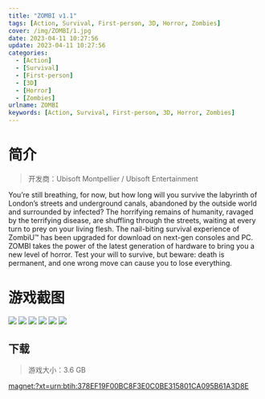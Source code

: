 ```yaml
---
title: "ZOMBI v1.1"
tags: [Action, Survival, First-person, 3D, Horror, Zombies]
cover: /img/ZOMBI/1.jpg
date: 2023-04-11 10:27:56
update: 2023-04-11 10:27:56
categories: 
  - [Action]
  - [Survival]
  - [First-person]
  - [3D]
  - [Horror]
  - [Zombies]
urlname: ZOMBI
keywords: [Action, Survival, First-person, 3D, Horror, Zombies]
---
```

# 简介

> 开发商：Ubisoft Montpellier / Ubisoft Entertainment

You’re still breathing, for now, but how long will you survive the labyrinth of London’s streets and underground canals, abandoned by the outside world and surrounded by infected? The horrifying remains of humanity, ravaged by the terrifying disease, are shuffling through the streets, waiting at every turn to prey on your living flesh.
The nail-biting survival experience of ZombiU™ has been upgraded for download on next-gen consoles and PC. ZOMBI takes the power of the latest generation of hardware to bring you a new level of horror. Test your will to survive, but beware: death is permanent, and one wrong move can cause you to lose everything.

# 游戏截图

![](/img/ZOMBI/2.jpg)
![](/img/ZOMBI/3.jpg)
![](/img/ZOMBI/4.jpg)
![](/img/ZOMBI/5.jpg)
![](/img/ZOMBI/6.jpg)
![](/img/ZOMBI/7.jpg)


## 下载

> 游戏大小：3.6 GB

[magnet:?xt=urn:btih:378EF19F00BC8F3E0C0BE315801CA095B61A3D8E](magnet:?xt=urn:btih:378EF19F00BC8F3E0C0BE315801CA095B61A3D8E)